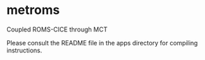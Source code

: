 # metroms
Coupled ROMS-CICE through MCT

Please consult the README file in the apps directory for compiling
instructions.
